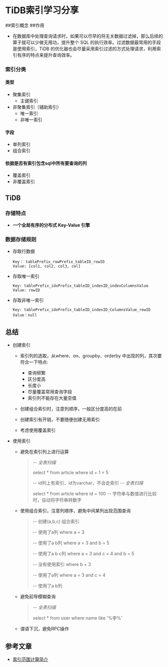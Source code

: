 # TiDB索引学习分享

##索引概念
##作用
- 在数据库中处理查询请求时，如果可以尽早的将无关数据过滤掉，那么后续的算子就可以少做无用功，提升整个 SQL 的执行效率。过滤数据最常用的手段是使用索引，TiDB 的优化器也会尽量采用索引过滤的方式处理请求，利用索引有序的特点来提升查询效率。

### 索引分类

#### 类型

- 聚集索引
  - 主键索引
- 非聚集索引（辅助索引）
  - 唯一索引
  - 非唯一索引

#### 字段

- 单列索引
- 组合索引

####  依据是否有索引包含sql中所有要查询的列

- 覆盖索引
- 非覆盖索引



## TiDB

### 存储特点

- **一个全局有序的分布式 Key-Value 引擎**

### 数据存储规则

- 存取行数据

  ```
  Key： tablePrefix_rowPrefix_tableID_rowID
  Value: [col1, col2, col3, col]
  ```

- 存取唯一索引

  ```text
  Key: tablePrefix_idxPrefix_tableID_indexID_indexColumnsValue
  Value: rowID
  ```

- 存取非唯一索引

  ```text
  Key: tablePrefix_idxPrefix_tableID_indexID_ColumnsValue_rowID
  Value：null
  ```

## 总结

- 创建索引
  - 索引列的选取，从where、on、groupby、orderby 中出现的列，其次要符合一下特点:

    - 查询频繁
    - 区分度高
    - 长度小
    - 尽量覆盖常用查询字段
    - 索引列不能存在大量空值

  - 创建组合索引时，注意列顺序，一般区分度高的在前

  - 创建索引有开销，不要随便创建无用索引

  - 考虑使用覆盖索引

    

- 使用索引

  - 避免在索引列上进行运算

    > *-- 全表扫描*  
    >
    > select * from article where id  + 1 = 5
    >
    > -- id列上有索引，id为varchar，不会走索引
    > *-- 全表扫描* 
    >
    > select * from article where id = 100  -- 字符串与数值进行比较时，自动将字符串转数字
    >
    > 

  - 使用组合索引，注意列顺序，避免中间某列出现范围查询

    > -- 创建(a,b,c) 组合索引
    >
    > -- 使用了a列
    > where a = 3
    >
    > -- 使用了a b列
    > where a = 3 and b = 5
    >
    > -- 使用了a b c列
    > where a = 3 and c = 4 and b = 5
    >
    > -- 没有使用索引
    > where b = 3
    >
    > -- 使用了a列 
    > where a = 3 and c = 4
    >
    > -- 使用了a b列 

  - 避免前导模糊查询

    > *-- 全表扫描* 
    >
    > select * from user where name like '%李%'

  - 谓语下沉，避免RPC操作

## 参考文章

- [索引范围计算简介](https://segmentfault.com/a/1190000015623896)
